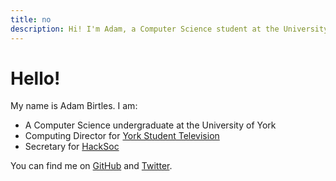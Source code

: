 ```yaml
---
title: no
description: Hi! I'm Adam, a Computer Science student at the University of York.
---
```

# Hello!

My name is Adam Birtles. I am:

- A Computer Science undergraduate at the University of York
- Computing Director for [York Student Television][ystv]
- Secretary for [HackSoc][hacksoc]

You can find me on [GitHub][github] and [Twitter][twitter].

[ystv]: https://ystv.co.uk/
[hacksoc]: https://hacksoc.org/
[github]: https://github.com/nerdopoly "@nerdopoly on GitHub"
[twitter]: https://twitter.com/nerdopoly "@nerdopoly on Twitter"
